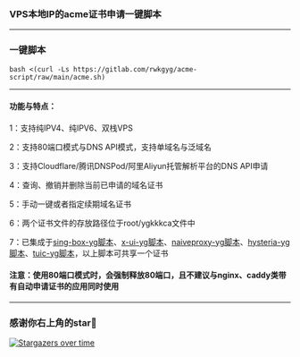 ### VPS本地IP的acme证书申请一键脚本
-------------------------------------
### 一键脚本
```
bash <(curl -Ls https://gitlab.com/rwkgyg/acme-script/raw/main/acme.sh)
```
---------------------------------------
#### 功能与特点：
1：支持纯IPV4、纯IPV6、双栈VPS

2：支持80端口模式与DNS API模式，支持单域名与泛域名

3：支持Cloudflare/腾讯DNSPod/阿里Aliyun托管解析平台的DNS API申请

4：查询、撤销并删除当前已申请的域名证书 

5：手动一键或者指定续期域名证书

6：两个证书文件的存放路径位于root/ygkkkca文件中

7：已集成于[sing-box-yg脚本](https://github.com/yonggekkk/sing-box-yg)、[x-ui-yg脚本](https://github.com/yonggekkk/x-ui-yg)、[naiveproxy-yg脚本](https://github.com/yonggekkk/NaiveProxy-yg)、[hysteria-yg脚本](https://github.com/yonggekkk/Hysteria-yg)、[tuic-yg脚本](https://github.com/yonggekkk/Tuic-yg)，以上脚本可共享一个证书

#### 注意：使用80端口模式时，会强制释放80端口，且不建议与nginx、caddy类带有自动申请证书的应用同时使用

-------------------------------------------------------------
### 感谢你右上角的star🌟
[![Stargazers over time](https://starchart.cc/yonggekkk/acme-yg.svg)](https://starchart.cc/yonggekkk/acme-yg)
